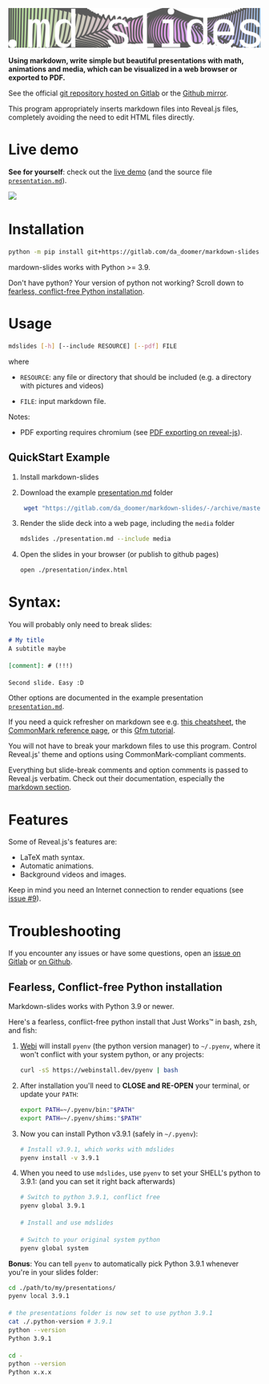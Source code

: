![logo](logos/wide.png)

**Using markdown, write simple but beautiful presentations with math,
animations and media, which can be visualized in a web browser or exported to
PDF.**

See the official [git repository hosted on Gitlab](https://gitlab.com/da_doomer/markdown-slides) or the [Github mirror](https://github.com/dadoomer/markdown-slides).

This program appropriately inserts markdown files into Reveal.js files,
completely avoiding the need to edit HTML files directly.

# Live demo

**See for yourself**: check out the [live demo](https://da_doomer.gitlab.io/markdown-slides) (and the source file [`presentation.md`](example/presentation.md)).

![](https://user-images.githubusercontent.com/122831/126127604-45c8d817-560a-4d88-9344-7767777d8a83.gif)

# Installation

```bash
python -m pip install git+https://gitlab.com/da_doomer/markdown-slides.git
```

mardown-slides works with Python >= 3.9.

Don't have python? Your version of python not working? Scroll down to [fearless, conflict-free Python installation](#fearless-conflict-free-python-installation).

# Usage

```bash
mdslides [-h] [--include RESOURCE] [--pdf] FILE
```

where

- `RESOURCE`: any file or directory that should be included (e.g. a directory with pictures and videos)

- `FILE`: input markdown file.

Notes:

 - PDF exporting requires chromium (see [PDF exporting on
	 reveal-js](https://revealjs.com/pdf-export/)).


## QuickStart Example

1. Install markdown-slides

2. Download the example [presentation.md](https://raw.githubusercontent.com/dadoomer/markdown-slides/master/example/presentation.md) folder
   ```bash
    wget "https://gitlab.com/da_doomer/markdown-slides/-/archive/master/markdown-slides-master.zip?path=example"; unzip markdown-slides-master.zip\?path=example; cd markdown-slides-master-example/example;
   ```
3. Render the slide deck into a web page, including the `media` folder
   ```bash
   mdslides ./presentation.md --include media
   ```
4. Open the slides in your browser (or publish to github pages)
   ```bash
   open ./presentation/index.html
   ```

# Syntax:

You will probably only need to break slides:

```md
# My title
A subtitle maybe

[comment]: # (!!!)

Second slide. Easy :D
```

Other options are documented in the example presentation [`presentation.md`](example/presentation.md).

If you need a quick refresher on markdown see e.g.
[this cheatsheet](https://www.markdownguide.org/cheat-sheet/), the
[CommonMark reference page](https://commonmark.org/help/), or this
[Gfm tutorial](https://guides.github.com/features/mastering-markdown/).

You will not have to break your markdown files to use this program. Control
Reveal.js' theme and options using CommonMark-compliant comments.

Everything but slide-break comments and option comments is passed to Reveal.js verbatim. Check out their documentation, especially the [markdown section](https://revealjs.com/markdown/).

# Features

Some of Reveal.js's features are:

- LaTeX math syntax.
- Automatic animations.
- Background videos and images.

Keep in mind you need an Internet connection to render equations (see [issue #9](https://gitlab.com/da_doomer/markdown-slides/-/issues/9)).

# Troubleshooting

If you encounter any issues or have some questions, open an [issue on Gitlab](https://gitlab.com/da_doomer/markdown-slides/-/issues) or [on Github](https://github.com/dadoomer/markdown-slides/issues).

## Fearless, Conflict-free Python installation

Markdown-slides works with Python 3.9 or newer.

Here's a fearless, conflict-free python install that Just Works™ in bash, zsh, and fish:

1. [Webi](https://webinstall.dev) will install `pyenv` (the python version manager) to `~/.pyenv`, where it won't conflict with your system python, or any projects:
   ```bash
   curl -sS https://webinstall.dev/pyenv | bash
   ```
2. After installation you'll need to **CLOSE and RE-OPEN** your terminal, or update your `PATH`:
   ```bash
   export PATH=~/.pyenv/bin:"$PATH"
   export PATH=~/.pyenv/shims:"$PATH"
   ```
3. Now you can install Python v3.9.1 (safely in `~/.pyenv`):
   ```bash
   # Install v3.9.1, which works with mdslides
   pyenv install -v 3.9.1
   ```
4. When you need to use `mdslides`, use `pyenv` to set your SHELL's python to 3.9.1:
   (and you can set it right back afterwards)
   ```bash
   # Switch to python 3.9.1, conflict free
   pyenv global 3.9.1

   # Install and use mdslides

   # Switch to your original system python
   pyenv global system
   ```

**Bonus**: You can tell `pyenv` to automatically pick Python 3.9.1 whenever you're in your slides folder:

```bash
cd ./path/to/my/presentations/
pyenv local 3.9.1

# the presentations folder is now set to use python 3.9.1
cat ./.python-version # 3.9.1
python --version
Python 3.9.1

cd -
python --version
Python x.x.x
```
